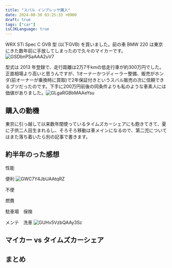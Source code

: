 ```yaml
---
title: "スバル インプレッサ購入"
date: 2024-08-30 03:25:33 +0900
draft: true
tags: ["car"]
isCJKLanguage: true
---
```


WRX STi Spec C GVB 型 (以下GVB) を買いました。前の車 BMW 220 は東京にきた数年前に手放してしまったので久々のマイカーです。
![GSDbnPSaAAA2uV7](https://github.com/user-attachments/assets/2ac85deb-c55b-4df3-813f-36c258955222)

<!--more-->

型式は 2013 年登録で、走行距離は2万7千kmの低走行車が約300万円でした。正直相場より高いと思うんですが、1オーナーかつディーラー整備、販売がホンダ(前オーナーが乗換時に買取)で2年保証付きというスバル販売の次に信頼できるブツだったのです。下手に200万円前後の同条件よりも私のような車素人には価値がありました。![GLgaRGBbMAAeYsu](https://github.com/user-attachments/assets/b646c31e-7b6b-4e52-8d5f-ec29b19b03f9)


## 購入の動機

東京に引っ越して以来数年間使っているタイムズカーシェアにも飽きてきて、夏に子供二人目生まれるし、そろそろ移動は車メインになるので、第二児についてはまた落ち着いたら別の記事で書きます。

## 約半年のった感想

性能

便利
![GWC7Y4JbUAAtqRZ](https://github.com/user-attachments/assets/6bfb5d43-66bb-4c9c-b39f-079c8401be77)

不便

燃費

駐車場　保険

メンテ　洗車
![GUHv5VzbQAAy3Sc](https://github.com/user-attachments/assets/f5932997-96d9-40e5-8927-80be8481196c)

## マイカー vs タイムズカーシェア

## まとめ
